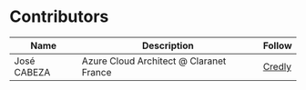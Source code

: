 # Contributors

| Name | Description | Follow |
|--|--|--|
| José CABEZA | Azure Cloud Architect @ Claranet France | [Credly](https://www.credly.com/users/jose-cabeza/badges) |